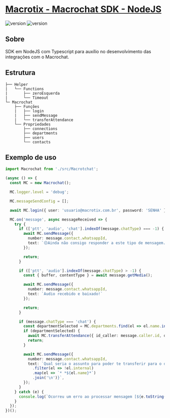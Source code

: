 # [Macrotix - Macrochat SDK - NodeJS](https://macrochat.com.br)

![version](https://img.shields.io/badge/Vers%C3%A3o-1.0.0-blue.svg)
![version](https://img.shields.io/badge/Node%20Version-v12.9.1-green.svg)

## Sobre

SDK em NodeJS com Typescript para auxílio no desenvolvimento das integrações com o Macrochat.

## Estrutura

```
├── Helper
|   └── Functions
|       ├── zeroEsquerda
|       └── Timeout
└─ Macrochat
    ├── Funções
    |   ├── login
    |   ├── sendMessage
    |   └── transferAttendance
    └── Propriedades
        ├── connections
        ├── departments
        ├── users
        └── contacts
```

## Exemplo de uso

```typescript
import Macrochat from './src/Macrotchat';

(async () => {
  const MC = new Macrochat();

  MC.logger.level = 'debug';

  MC.messageSendConfig = [];

  await MC.login({ user: 'usuario@macrotix.com.br', password: 'SENHA' });

  MC.on('message', async messageReceived => {
    try {
      if (['ptt', 'audio', 'chat'].indexOf(message.chatType) === -1) {
        await MC.sendMessage({
          number: message.contact.whatsappId,
          text: `😔Ainda não consigo responder a este tipo de mensagem.\nGrave um áudio ou mande uma mensagem de texto!`,
        });

        return;
      }

      if (['ptt', 'audio'].indexOf(message.chatType) > -1) {
        const { buffer, contentType } = await message.getMedia();

        await MC.sendMessage({
          number: message.contact.whatsappId,
          text: `Audio recebido e baixado!`
        });

        return;
      }

      if (message.chatType === 'chat') {
        const departmentSelected = MC.departments.find(el => el.name.indexOf(message.body.toString()) > -1);
        if (departmentSelected) {
          await MC.transferAttendance({ id_caller: message.caller.id, department: departmentSelected });
          return;
        }

        await MC.sendMessage({
          number: message.contact.whatsappId,
          text: `Qual seria o assunto para poder te transferir para o departamento correto?\n\n${MC.departments
            .filter(el => !el.internal)
            .map(el => `* *${el.name}*`)
            .join('\n')}`,
        });
      }
    } catch (e) {
      console.log(`Ocorreu um erro ao processar mensagem [${e.toString()}]`);
    }
  });
})();
```
